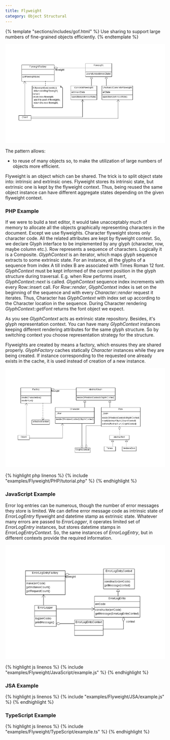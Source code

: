```yaml
---
title: Flyweight
category: Object Structural
---
```


{% template "sections/includes/gof.html" %}
Use sharing to support large numbers of fine-grained objects efficiently.
{% endtemplate %}


![Flyweight pattern class diagram](./assets/img/Flyweight/uml.png)

The pattern allows:

* to reuse of many objects so, to make the utilization of large numbers of objects more efficient.

Flyweight is an object which can be shared. The trick is to split object state into: intrinsic and extrinsic ones.
Flyweight stores its intrinsic state, but extrinsic one is kept by the flyweight context. Thus, being reused
the same object instance can have different aggregate states depending on the given flyweight context.

###  PHP Example

If we were to build a text editor, it would take unacceptably much of memory to allocate all the objects graphically representing characters in the document.
Except we use flyweights. Character flyweight stores only character code. All the related attributes are kept by flyweight context.
So, we declare Glyph interface to be implemented by any glyph (character, row, maybe column etc.).
Row represents a sequence of characters. Logically it is a Composite. <var>GlyphContext</var> is an iterator, which maps glyph sequence
extracts to some extrinsic state. For an instance, all the glyphs of a sequence from index A till index B are associated with
Times Roman 12 font. <var>GlyphContext</var> must be kept informed of the current position in the glyph structure during traversal.
E.g. when Row performs insert, <var>GlyphContext::next</var> is called.
<var>GlyphContext</var> sequence index increments with every Row::insert call.
For <var>Row::render</var>, <var>GlyphContext</var> index is set on the beginning of the sequence and with every <var>Character::render</var> request it iterates.
Thus, Character has <var>GlyphContext</var> with index set up according to the Character location in the sequence.
During Character rendering <var>GlyphContext::getFont</var> returns the font object we expect.

As you see <var>GlyphContext</var> acts as extrinsic state repository.
Besides, it's glyph representation context. You can have many <var>GlyphContext</var> instances keeping different
rendering attributes for the same glyph structure. So by switching context you choose representation strategy for the structure.

Flyweights are created by means a factory, which ensures they are shared properly.
<var>GlyphFactory</var> caches statically <var>Character</var> instances while they are being created. If instance corresponding to the requested one
 already exists in the cache, it is used instead of creation of a new instance.

![Flyweight pattern PHP example class diagram](./assets/img/Flyweight/PHP/uml.png)


{% highlight php linenos %}
{% include "examples/Flyweight/PHP/tutorial.php" %}
{% endhighlight %}


###  JavaScript Example

Error log entries can be numerous, though the number of error messages they store is limited.
We can define error message code as intrinsic state of <var>ErrorLogEntry</var> flyweight and datetime stamp as extrinsic state.
Whatever many errors are passed to <var>ErrorLogger</var>, it operates limited set of <var>ErrorLogEntry</var> instances, but
stores datetime stamps in <var>ErrorLogEntryContext</var>. So, the same instances of <var>ErrorLogEntry</var>, but in different contexts provide
the required information.

![Flyweight pattern EcmaScript example class diagram](./assets/img/Flyweight/EcmaScript/uml.png)


{% highlight js linenos %}
{% include "examples/Flyweight/JavaScript/example.js" %}
{% endhighlight %}


###  JSA Example


{% highlight js linenos %}
{% include "examples/Flyweight/JSA/example.js" %}
{% endhighlight %}


###  TypeScript Example


{% highlight js linenos %}
{% include "examples/Flyweight/TypeScript/example.ts" %}
{% endhighlight %}
